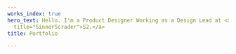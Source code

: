 ```yaml
---
works_index: true
hero_text: Hello. I'm a Product Designer Working as a Design Lead at <a href="https://sinnerschrader.com/"
  title="SinnerScrader">S2.</a>
title: Portfolio

---
```

<Hero :text="$page.frontmatter.hero_text" /> 

<WorksList />